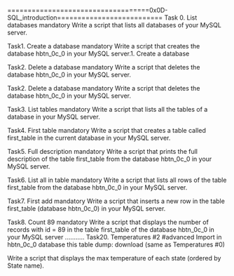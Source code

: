 ===================================0x0D-SQL_introduction==========================
Task 0. List databases
mandatory
Write a script that lists all databases of your MySQL server.

Task1. Create a database
mandatory
Write a script that creates the database hbtn_0c_0 in your MySQL server.1. Create a database

Task2. Delete a database
mandatory
Write a script that deletes the database hbtn_0c_0 in your MySQL server.

Task2. Delete a database
mandatory
Write a script that deletes the database hbtn_0c_0 in your MySQL server.

Task3. List tables
mandatory
Write a script that lists all the tables of a database in your MySQL server.

Task4. First table
mandatory
Write a script that creates a table called first_table in the current database in your MySQL server.

Task5. Full description
mandatory
Write a script that prints the full description of the table first_table from the database hbtn_0c_0 in your MySQL server.

Task6. List all in table
mandatory
Write a script that lists all rows of the table first_table from the database hbtn_0c_0 in your MySQL server.

Task7. First add
mandatory
Write a script that inserts a new row in the table first_table (database hbtn_0c_0) in your MySQL server.

Task8. Count 89
mandatory
Write a script that displays the number of records with id = 89 in the table first_table of the database hbtn_0c_0 in your MySQL server
...........
Task20. Temperatures #2
#advanced
Import in hbtn_0c_0 database this table dump: download (same as Temperatures #0)

Write a script that displays the max temperature of each state (ordered by State name).
